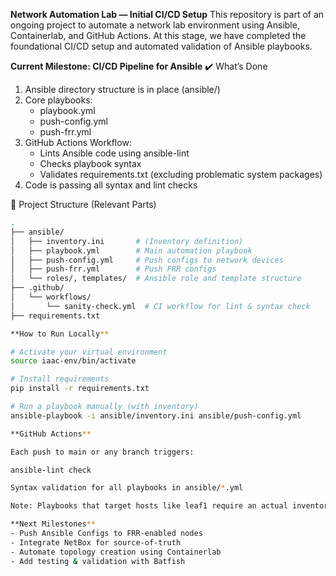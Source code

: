 **Network Automation Lab — Initial CI/CD Setup**
This repository is part of an ongoing project to automate a network lab environment using Ansible, Containerlab, and GitHub Actions. At this stage, we have completed the foundational CI/CD setup and automated validation of Ansible playbooks.

**Current Milestone: CI/CD Pipeline for Ansible**
✔️ What’s Done
1. Ansible directory structure is in place (ansible/)
2. Core playbooks:
    - playbook.yml
    - push-config.yml
    - push-frr.yml
3. GitHub Actions Workflow:
    - Lints Ansible code using ansible-lint
    - Checks playbook syntax
    - Validates requirements.txt (excluding problematic system packages)
4. Code is passing all syntax and lint checks 

📁 Project Structure (Relevant Parts)
```bash
.
├── ansible/
│   ├── inventory.ini       # (Inventory definition)
│   ├── playbook.yml        # Main automation playbook
│   ├── push-config.yml     # Push configs to network devices
│   ├── push-frr.yml        # Push FRR configs
│   └── roles/, templates/  # Ansible role and template structure
├── .github/
│   └── workflows/
│       └── sanity-check.yml  # CI workflow for lint & syntax check
├── requirements.txt

**How to Run Locally**

# Activate your virtual environment
source iaac-env/bin/activate

# Install requirements
pip install -r requirements.txt

# Run a playbook manually (with inventory)
ansible-playbook -i ansible/inventory.ini ansible/push-config.yml

**GitHub Actions**

Each push to main or any branch triggers:

ansible-lint check

Syntax validation for all playbooks in ansible/*.yml

Note: Playbooks that target hosts like leaf1 require an actual inventory setup. Currently, CI uses implicit localhost for syntax checking.

**Next Milestones**
- Push Ansible Configs to FRR-enabled nodes
- Integrate NetBox for source-of-truth
- Automate topology creation using Containerlab
- Add testing & validation with Batfish
